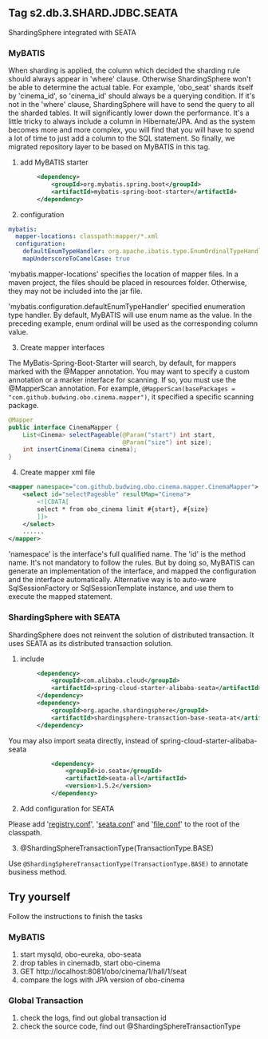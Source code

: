 ## Tag s2.db.3.SHARD.JDBC.SEATA
ShardingSphere integrated with SEATA

### MyBATIS
When sharding is applied, the column which decided the sharding rule should always appear in 'where' clause. Otherwise ShardingSphere won't be able to determine the actual table.
For example, 'obo_seat' shards itself by 'cinema_id', so 'cinema_id' should always be a querying condition. If it's not in the 'where' clause, ShardingSphere will have to send the query to all the sharded tables.
It will significantly lower down the performance. It's a little tricky to always include a column in Hibernate/JPA. 
And as the system becomes more and more complex, you will find that you will have to spend a lot of time to just add a column to the SQL statement. 
So finally, we migrated repository layer to be based on MyBATIS in this tag.

1. add MyBATIS starter
```xml
        <dependency>
            <groupId>org.mybatis.spring.boot</groupId>
            <artifactId>mybatis-spring-boot-starter</artifactId>
        </dependency>
```
2. configuration
```yaml
mybatis:
  mapper-locations: classpath:mapper/*.xml
  configuration:
    defaultEnumTypeHandler: org.apache.ibatis.type.EnumOrdinalTypeHandler
    mapUnderscoreToCamelCase: true
```
'mybatis.mapper-locations' specifies the location of mapper files. In a maven project, the files should be placed in resources folder.
Otherwise, they may not be included into the jar file.

'mybatis.configuration.defaultEnumTypeHandler' specified enumeration type handler. By default, MyBATIS will use enum name as the value.
In the preceding example, enum ordinal will be used as the corresponding column value.

3. Create mapper interfaces

The MyBatis-Spring-Boot-Starter will search, by default, for mappers marked with the @Mapper annotation.
You may want to specify a custom annotation or a marker interface for scanning. If so, you must use the @MapperScan annotation.
For example, `@MapperScan(basePackages = "com.github.budwing.obo.cinema.mapper")`, it specified a specific scanning package.

```java
@Mapper
public interface CinemaMapper {
    List<Cinema> selectPageable(@Param("start") int start,
                                @Param("size") int size);
    int insertCinema(Cinema cinema);
}
```

4. Create mapper xml file
```xml
<mapper namespace="com.github.budwing.obo.cinema.mapper.CinemaMapper">
    <select id="selectPageable" resultMap="Cinema">
        <![CDATA[
        select * from obo_cinema limit #{start}, #{size}
        ]]>
    </select>
    ......
</mapper>
```
'namespace' is the interface's full qualified name. The 'id' is the method name. It's not mandatory to follow the rules.
But by doing so, MyBATIS can generate an implementation of the interface, and mapped the configuration and the interface automatically.
Alternative way is to auto-ware SqlSessionFactory or SqlSessionTemplate instance, and use them to execute the mapped statement.

### ShardingSphere with SEATA
ShardingSphere does not reinvent the solution of distributed transaction. It uses SEATA as its distributed transaction solution.

1. include
```xml
        <dependency>
            <groupId>com.alibaba.cloud</groupId>
            <artifactId>spring-cloud-starter-alibaba-seata</artifactId>
        </dependency>
        <dependency>
            <groupId>org.apache.shardingsphere</groupId>
            <artifactId>shardingsphere-transaction-base-seata-at</artifactId>
        </dependency>
```
You may also import seata directly, instead of spring-cloud-starter-alibaba-seata
```xml
            <dependency>
                <groupId>io.seata</groupId>
                <artifactId>seata-all</artifactId>
                <version>1.5.2</version>
            </dependency>
```
2. Add configuration for SEATA

Please add '[registry.conf](../obo-cinema/src/main/resources/registry.conf)', '[seata.conf](../obo-cinema/src/main/resources/seata.conf)' and '[file.conf](../obo-cinema/src/main/resources/file.conf)' to the root of the classpath.

3. @ShardingSphereTransactionType(TransactionType.BASE)

Use `@ShardingSphereTransactionType(TransactionType.BASE)` to annotate business method.

## Try yourself
Follow the instructions to finish the tasks
### MyBATIS
1. start mysqld, obo-eureka, obo-seata
2. drop tables in cinemadb, start obo-cinema
3. GET http://localhost:8081/obo/cinema/1/hall/1/seat
4. compare the logs with JPA version of obo-cinema
### Global Transaction
1. check the logs, find out global transaction id
2. check the source code, find out @ShardingSphereTransactionType